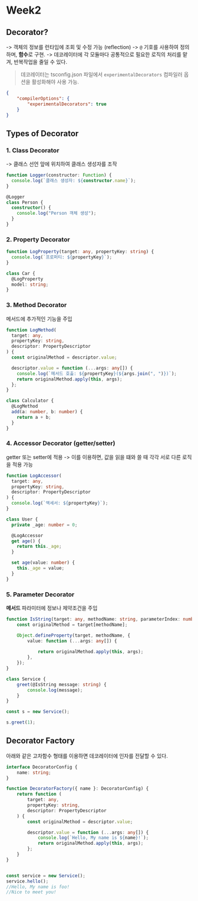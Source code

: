# Week2

## Decorator?
-> 객체의 정보를 런타임에 조회 및 수정 가능 (reflection)
-> `@` 기호를 사용하여 정의하며, **함수**로 구현.
-> 데코레이터에 각 모듈마다 공통적으로 필요한 로직의 처리를 맡겨, 반복작업을 줄일 수 있다.

> 데코레이터는 tsconfig.json 파일에서 `experimentalDecorators` 컴파일러 옵션을 활성화해야 사용 가능.
```tsconfig.json
{
    "compilerOptions": {
        "experimentalDecorators": true
    }
}
``` 

## Types of Decorator

### 1. Class Decorator
-> 클래스 선언 앞에 위치하여 클래스 생성자를 조작

```ts
function Logger(constructor: Function) {
  console.log(`클래스 생성자: ${constructor.name}`);
}

@Logger
class Person {
  constructor() {
    console.log("Person 객체 생성");
  }
}
```

### 2. Property Decorator

```ts
function LogProperty(target: any, propertyKey: string) {
  console.log(`프로퍼티: ${propertyKey}`);
}

class Car {
  @LogProperty
  model: string;
}
```

### 3. Method Decorator
메서드에 추가적인 기능을 주입

```ts
function LogMethod(
  target: any,
  propertyKey: string,
  descriptor: PropertyDescriptor
) {
  const originalMethod = descriptor.value;

  descriptor.value = function (...args: any[]) {
    console.log(`메서드 호출: ${propertyKey}(${args.join(", ")})`);
    return originalMethod.apply(this, args);
  };
}

class Calculator {
  @LogMethod
  add(a: number, b: number) {
    return a + b;
  }
}
```

### 4. Accessor Decorator (getter/setter)
getter 또는 setter에 적용 -> 이를 이용하면, 값을 읽을 떄와 쓸 때 각각 서로 다른 로직을 적용 가능

```ts
function LogAccessor(
  target: any,
  propertyKey: string,
  descriptor: PropertyDescriptor
) {
  console.log(`액세서: ${propertyKey}`);
}

class User {
  private _age: number = 0;

  @LogAccessor
  get age() {
    return this._age;
  }

  set age(value: number) {
    this._age = value;
  }
}
```

### 5. Parameter Decorator
**메서드** 파라미터에 정보나 제약조건을 주입

```ts
function IsString(target: any, methodName: string, parameterIndex: number) {
    const originalMethod = target[methodName];

    Object.defineProperty(target, methodName, {
        value: function (...args: any[]) {
            
            return originalMethod.apply(this, args);
        },
    });
}

class Service {
    greet(@IsString message: string) {
        console.log(message);
    }
}

const s = new Service();

s.greet(1);

```

## Decorator Factory
아래와 같은 고차함수 형태를 이용하면 데코레이터에 인자를 전달할 수 있다.

```ts
interface DecoratorConfig {
    name: string;
}

function DecoratorFactory({ name }: DecoratorConfig) {
    return function (
        target: any,
        propertyKey: string,
        descriptor: PropertyDescriptor
    ) {
        const originalMethod = descriptor.value;

        descriptor.value = function (...args: any[]) {
            console.log(`Hello, My name is ${name}!`);
            return originalMethod.apply(this, args);
        };
    }
}


const service = new Service();
service.hello();
//Hello, My name is foo!
//Nice to meet you!

```

